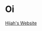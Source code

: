 <html>
  <head>
    <style>
    </style>
  </head>
  <body>
    <h1>Oi</h1>
    <a href="https://darkbybyte.github.io/HijahWebsite/Home.html"> Hijah's Website</a>
  </body>
</html>

